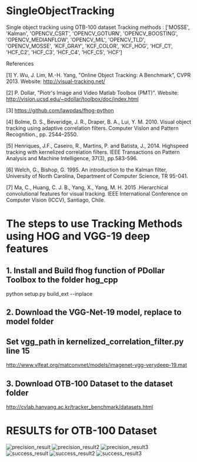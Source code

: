 # SingleObjectTracking
Single object tracking using OTB-100 dataset
Tracking methods : ['MOSSE', 'Kalman',
'OPENCV_CSRT', 'OPENCV_GOTURN', 'OPENCV_BOOSTING', 'OPENCV_MEDIANFLOW', 'OPENCV_MIL', 'OPENCV_TLD', 'OPENCV_MOSSE', 
'KCF_GRAY', 'KCF_COLOR', 'KCF_HOG',
'HCF_C1', 'HCF_C2', 'HCF_C3', 'HCF_C4', 'HCF_C5', 'HCF']
 

References

[1] Y. Wu, J. Lim, M.-H. Yang, "Online Object Tracking: A Benchmark", CVPR 2013.
Website: http://visual-tracking.net/

[2] P. Dollar, "Piotr's Image and Video Matlab Toolbox (PMT)".
Website: http://vision.ucsd.edu/~pdollar/toolbox/doc/index.html

[3] https://github.com/lawpdas/fhog-python

[4] Bolme, D. S., Beveridge, J. R., Draper, B. A., Lui, Y. M. 2010. Visual object tracking using adaptive correlation filters. Computer VisIon and Pattern Recognition., pp. 2544–2550.

[5] Henriques, J.F., Caseiro, R., Martins, P. and Batista, J., 2014. Highspeed tracking with kernelized correlation filters. IEEE Transactions on Pattern Analysis and Machine Intelligence, 37(3), pp.583-596.

[6] Welch, G., Bishop, G. 1995. An introduction to the Kalman filter, University of North Carolina, Department of Computer Science, TR 95-041.

[7] Ma, C., Huang, C. J. B., Yang, X., Yang, M. H. 2015 .Hierarchical convolutional features for visual tracking. IEEE International Conference on Computer Vision (ICCV), Santiago, Chile.

# The steps to use Tracking Methods using HOG and VGG-19 deep features

## 1. Install and Build fhog function of PDollar Toolbox to the folder hog_cpp

python setup.py build_ext --inplace

## 2. Download the VGG-Net-19 model, replace to model folder
##    Set vgg_path in kernelized_correlation_filter.py line 15

http://www.vlfeat.org/matconvnet/models/imagenet-vgg-verydeep-19.mat

## 3. Download OTB-100 Dataset to the dataset folder

http://cvlab.hanyang.ac.kr/tracker_benchmark/datasets.html

# RESULTS for OTB-100 Dataset

![precision_result](https://user-images.githubusercontent.com/79086158/121249456-4657f900-c8ad-11eb-9a6e-c15b83a5d67d.png)
![precision_result2](https://user-images.githubusercontent.com/79086158/121249523-58399c00-c8ad-11eb-95b8-247cb5e18d91.png)
![precision_result3](https://user-images.githubusercontent.com/79086158/121249539-5d96e680-c8ad-11eb-8305-cfafbdd36aac.png)
![success_result](https://user-images.githubusercontent.com/79086158/121249542-5e2f7d00-c8ad-11eb-9b95-3d343841bc1b.png)
![success_result2](https://user-images.githubusercontent.com/79086158/121249543-5ec81380-c8ad-11eb-8f2e-a361ba3e62d2.png)
![success_result3](https://user-images.githubusercontent.com/79086158/121249545-5ec81380-c8ad-11eb-9f1e-3fa997751822.png)



